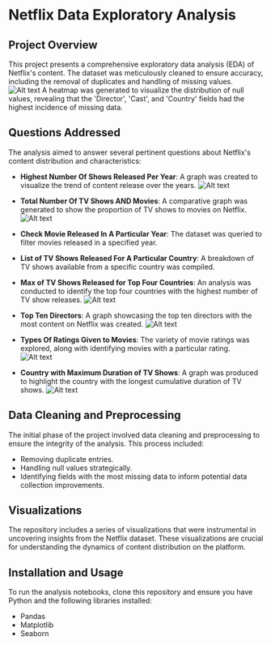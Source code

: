 # Netflix Data Exploratory Analysis

## Project Overview
This project presents a comprehensive exploratory data analysis (EDA) of Netflix's content. The dataset was meticulously cleaned to ensure accuracy, including the removal of duplicates and handling of missing values.
![Alt text](image.png)
A heatmap was generated to visualize the distribution of null values, revealing that the 'Director', 'Cast', and 'Country' fields had the highest incidence of missing data.

## Questions Addressed
The analysis aimed to answer several pertinent questions about Netflix's content distribution and characteristics:
- **Highest Number Of Shows Released Per Year**: A graph was created to visualize the trend of content release over the years.
![Alt text](image-1.png)
- **Total Number Of TV Shows AND Movies**: A comparative graph was generated to show the proportion of TV shows to movies on Netflix.
![Alt text](image-2.png)
- **Check Movie Released In A Particular Year**: The dataset was queried to filter movies released in a specified year.

- **List of TV Shows Released For A Particular Country**: A breakdown of TV shows available from a specific country was compiled.
- **Max of TV Shows Released for Top Four Countries**: An analysis was conducted to identify the top four countries with the highest number of TV show releases.
![Alt text](image-3.png)
- **Top Ten Directors**: A graph showcasing the top ten directors with the most content on Netflix was created.
![Alt text](image-4.png)
- **Types Of Ratings Given to Movies**: The variety of movie ratings was explored, along with identifying movies with a particular rating.
![Alt text](image-5.png)
- **Country with Maximum Duration of TV Shows**: A graph was produced to highlight the country with the longest cumulative duration of TV shows.
![Alt text](image-6.png)

## Data Cleaning and Preprocessing
The initial phase of the project involved data cleaning and preprocessing to ensure the integrity of the analysis. This process included:
- Removing duplicate entries.
- Handling null values strategically.
- Identifying fields with the most missing data to inform potential data collection improvements.

## Visualizations
The repository includes a series of visualizations that were instrumental in uncovering insights from the Netflix dataset. These visualizations are crucial for understanding the dynamics of content distribution on the platform.


## Installation and Usage
To run the analysis notebooks, clone this repository and ensure you have Python and the following libraries installed:
- Pandas
- Matplotlib
- Seaborn




